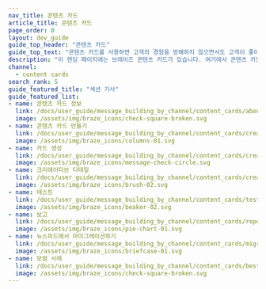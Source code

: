 ```yaml
---
nav_title: 콘텐츠 카드
article_title: 콘텐츠 카드
page_order: 0
layout: dev_guide
guide_top_header: "콘텐츠 카드"
guide_top_text: "콘텐츠 카드를 사용하면 고객의 경험을 방해하지 않으면서도 고객이 좋아하는 앱 내에서 고도로 타겟팅된 동적 스트림의 풍부한 콘텐츠를 고객에게 전송할 수 있습니다. 또한 콘텐츠 카드는 카드 고정, 카드 해지, API 기반 전달, 커넥티드 콘텐츠, 맞춤형 카드 만료 시간, 카드 분석, 푸시 알림과의 간편한 조정 등 더욱 개인화된 기능을 지원합니다. <br><br>콘텐츠 카드는 애드온 기능으로 사용할 수 있습니다. 콘텐츠 카드를 시작하려면 Braze 고객 성공 관리자에게 문의하세요."
description: "이 랜딩 페이지에는 브레이즈 콘텐츠 카드가 있습니다. 여기에서 콘텐츠 카드를 만드는 방법, 콘텐츠 카드를 사용자 지정하는 방법, 테스트, 보고 등에 대한 문서를 찾을 수 있습니다."
channel:
  - content cards
search_rank: 5
guide_featured_title: "섹션 기사"
guide_featured_list:
- name: 콘텐츠 카드 정보
  link: /docs/user_guide/message_building_by_channel/content_cards/about/
  image: /assets/img/braze_icons/check-square-broken.svg
- name: 콘텐츠 카드 만들기
  link: /docs/user_guide/message_building_by_channel/content_cards/create/
  image: /assets/img/braze_icons/columns-01.svg
- name: 카드 생성
  link: /docs/user_guide/message_building_by_channel/content_cards/create/card_creation
  image: /assets/img/braze_icons/message-check-circle.svg
- name: 크리에이티브 디테일
  link: /docs/user_guide/message_building_by_channel/content_cards/creative_details/
  image: /assets/img/braze_icons/brush-02.svg
- name: 테스트
  link: /docs/user_guide/message_building_by_channel/content_cards/testing/
  image: /assets/img/braze_icons/beaker-02.svg
- name: 보고
  link: /docs/user_guide/message_building_by_channel/content_cards/reporting/
  image: /assets/img/braze_icons/pie-chart-01.svg
- name: 뉴스피드에서 마이그레이션하기
  link: /docs/user_guide/message_building_by_channel/content_cards/migrating_from_news_feed/
  image: /assets/img/braze_icons/briefcase-01.svg
- name: 모범 사례
  link: /docs/user_guide/message_building_by_channel/content_cards/best_practices
  image: /assets/img/braze_icons/check-square-broken.svg
---
```

<br><br>

